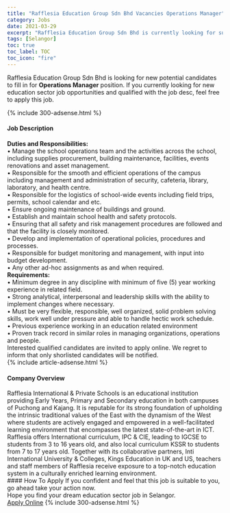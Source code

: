 ```yaml
---
title: "Rafflesia Education Group Sdn Bhd Vacancies Operations Manager" 
category: Jobs 
date: 2021-03-29 
excerpt: "Rafflesia Education Group Sdn Bhd is currently looking for suitable person to fill in the Operations Manager which positioned at Selangor" 
tags: [Selangor] 
toc: true 
toc_label: TOC 
toc_icon: "fire" 
--- 
```


<p>Rafflesia Education Group Sdn Bhd is looking for new potential candidates to fill in for <b>Operations Manager</b> position. If you currently looking for new education sector job opportunities and qualified with the job desc, feel free to apply this job.
</p>{% include 300-adsense.html %} 
<div><div><h4>Job Description</h4></div><div><div><span><div><div><div><strong>Duties and Responsibilities:</strong></div><div>&#8226; Manage the school operations team and the activities across the school, including supplies procurement, building maintenance, facilities, events renovations and asset management.<br>&#8226; Responsible for the smooth and efficient operations of the campus including management and administration of security, cafeteria, library, laboratory, and health centre.<br>&#8226; Responsible for the logistics of school-wide events including field trips, permits, school calendar and etc.<br>&#8226; Ensure ongoing maintenance of buildings and ground.<br>&#8226; Establish and maintain school health and safety protocols.<br>&#8226; Ensuring that all safety and risk management procedures are followed and that the facility is closely monitored.<br>&#8226; Develop and implementation of operational policies, procedures and processes.<br>&#8226; Responsible for budget monitoring and management, with input into budget development.<br>&#8226; Any other ad-hoc assignments as and when required.</div><div><strong>Requirements:</strong></div><div>&#8226; Minimum degree in any discipline with minimum of five (5) year working experience in related field.<br>&#8226; Strong analytical, interpersonal and leadership skills with the ability to implement changes where necessary.<br>&#8226; Must be very flexible, responsible, well organized, solid problem solving skills, work well under pressure and able to handle hectic work schedule.<br>&#8226; Previous experience working in an education related environment<br>&#8226; Proven track record in similar roles in managing organizations, operations and people.</div><div>Interested qualified candidates are invited to apply online. We regret to inform that only shorlisted candidates will be notified.</div></div></div></span></div></div></div> 
{% include article-adsense.html %} 
<div><div><h4>Company Overview</h4></div><div><div><span><div><div>
<div>
<div>
			Rafflesia International &amp; Private Schools is an educational institution providing Early Years, Primary and Secondary education in both campuses of Puchong and Kajang. It is reputable for its strong foundation of upholding the intrinsic traditional values of the East with the dynamism of the West where students are actively engaged and empowered in a well-facilitated learning environment that encompasses the latest state-of-the-art in ICT.</div>
<div>
			Rafflesia offers International curriculum,&#160;IPC &amp; CIE, leading to IGCSE to students from 3 to 16 years old, and also local curriculum KSSR to students from 7 to 17 years old.&#160;Together with its collaborative partners, Inti International University &amp; Colleges, Kings Education in UK and US, teachers and staff members of Rafflesia receive exposure to a top-notch education system in a culturally enriched learning environment.</div>
</div>
</div></div></span></div></div></div> 
#### How To Apply 
If you confident and feel that this job is suitable to you, go ahead take your action now. <br/> 
Hope you find your dream education sector job in Selangor. <br/> 
<a href="https://www.jobstreet.com.my/en/job/operations-manager-4519316?jobId=jobstreet-my-job-4519316" class="btn btn--info" target="_blank" rel="nofollow noopenner">Apply Online</a> 
{% include 300-adsense.html %} 